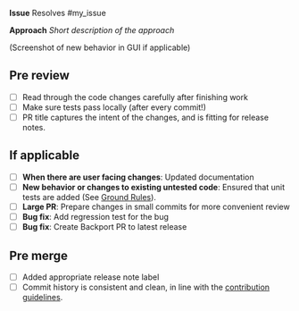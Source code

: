 **Issue**
Resolves #my_issue


**Approach**
_Short description of the approach_

(Screenshot of new behavior in GUI if applicable)


## Pre review

- [ ] Read through the code changes carefully after finishing work
- [ ] Make sure tests pass locally (after every commit!)
- [ ] PR title captures the intent of the changes, and is fitting for release notes.

## If applicable
- [ ] **When there are user facing changes**: Updated documentation
- [ ] **New behavior or changes to existing untested code**: Ensured that unit tests are added (See [Ground Rules](https://github.com/equinor/ert/blob/main/CONTRIBUTING.md#ground-rules)).
- [ ] **Large PR**: Prepare changes in small commits for more convenient review
- [ ] **Bug fix**: Add regression test for the bug
- [ ] **Bug fix**: Create Backport PR to latest release

## Pre merge
- [ ] Added appropriate release note label
- [ ] Commit history is consistent and clean, in line with the [contribution guidelines](https://github.com/equinor/ert/blob/main/CONTRIBUTING.md).

<!--
Adding labels helps the maintainers when writing release notes. This is the [list of release note labels](https://github.com/equinor/ert/labels?q=release-notes).
-->

